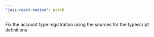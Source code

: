 ```yaml
---
"jazz-react-native": patch
---
```


Fix the account type registration using the sources for the typescript definitions

